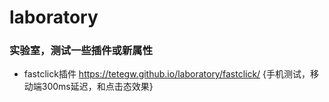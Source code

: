 # laboratory
### 实验室，测试一些插件或新属性

- fastclick插件  https://tetegw.github.io/laboratory/fastclick/   {手机测试，移动端300ms延迟，和点击态效果}

